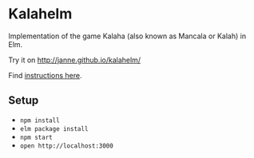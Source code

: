 Kalahelm
========

Implementation of the game Kalaha (also known as Mancala or Kalah) in Elm.

Try it on http://janne.github.io/kalahelm/

Find [instructions here](https://www.fgbradleys.com/rules/Mancala.pdf).

Setup
-----

* `npm install`
* `elm package install`
* `npm start`
* `open http://localhost:3000`
